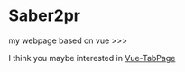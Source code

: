 # Saber2pr
my webpage based on vue >>>

I think you maybe interested in [Vue-TabPage](https://github.com/Saber2pr/Vue-TabPage)
